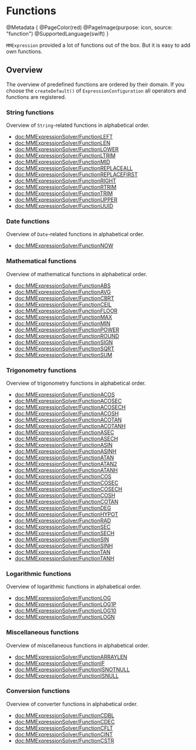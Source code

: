 # Functions

@Metadata {
    @PageColor(red)
    @PageImage(purpose: icon, source: "function") 
    @SupportedLanguage(swift)
}

`MMExpression` provided a lot of functions out of the box. But it is easy to add own functions.

## Overview

The overview of predefined functions are ordered by their domain.
If you choose the `createDefault()` of ``ExpressionConfiguration`` all operators and functions are registered.

### String functions

Overview of `String`-related functions in alphabetical order.

- <doc:MMExpressionSolver/FunctionLEFT>
- <doc:MMExpressionSolver/FunctionLEN>
- <doc:MMExpressionSolver/FunctionLOWER>
- <doc:MMExpressionSolver/FunctionLTRIM>
- <doc:MMExpressionSolver/FunctionMID>
- <doc:MMExpressionSolver/FunctionREPLACEALL>
- <doc:MMExpressionSolver/FunctionREPLACEFIRST>
- <doc:MMExpressionSolver/FunctionRIGHT>
- <doc:MMExpressionSolver/FunctionRTRIM>
- <doc:MMExpressionSolver/FunctionTRIM>
- <doc:MMExpressionSolver/FunctionUPPER>
- <doc:MMExpressionSolver/FunctionUUID>

### Date functions

Overview of `Date`-related functions in alphabetical order.

- <doc:MMExpressionSolver/FunctionNOW>

### Mathematical functions

Overview of mathematical functions in alphabetical order.

- <doc:MMExpressionSolver/FunctionABS>
- <doc:MMExpressionSolver/FunctionAVG>
- <doc:MMExpressionSolver/FunctionCBRT>
- <doc:MMExpressionSolver/FunctionCEIL>
- <doc:MMExpressionSolver/FunctionFLOOR>
- <doc:MMExpressionSolver/FunctionMAX>
- <doc:MMExpressionSolver/FunctionMIN>
- <doc:MMExpressionSolver/FunctionPOWER>
- <doc:MMExpressionSolver/FunctionROUND>
- <doc:MMExpressionSolver/FunctionSIGN>
- <doc:MMExpressionSolver/FunctionSQRT>
- <doc:MMExpressionSolver/FunctionSUM>

### Trigonometry functions

Overview of trigonometry functions in alphabetical order.

- <doc:MMExpressionSolver/FunctionACOS>
- <doc:MMExpressionSolver/FunctionACOSEC>
- <doc:MMExpressionSolver/FunctionACOSECH>
- <doc:MMExpressionSolver/FunctionACOSH>
- <doc:MMExpressionSolver/FunctionACOTAN>
- <doc:MMExpressionSolver/FunctionACOTANH>
- <doc:MMExpressionSolver/FunctionASEC>
- <doc:MMExpressionSolver/FunctionASECH>
- <doc:MMExpressionSolver/FunctionASIN>
- <doc:MMExpressionSolver/FunctionASINH>
- <doc:MMExpressionSolver/FunctionATAN>
- <doc:MMExpressionSolver/FunctionATAN2>
- <doc:MMExpressionSolver/FunctionATANH>
- <doc:MMExpressionSolver/FunctionCOS>
- <doc:MMExpressionSolver/FunctionCOSEC>
- <doc:MMExpressionSolver/FunctionCOSECH>
- <doc:MMExpressionSolver/FunctionCOSH>
- <doc:MMExpressionSolver/FunctionCOTAN>
- <doc:MMExpressionSolver/FunctionDEG>
- <doc:MMExpressionSolver/FunctionHYPOT>
- <doc:MMExpressionSolver/FunctionRAD>
- <doc:MMExpressionSolver/FunctionSEC>
- <doc:MMExpressionSolver/FunctionSECH>
- <doc:MMExpressionSolver/FunctionSIN>
- <doc:MMExpressionSolver/FunctionSINH>
- <doc:MMExpressionSolver/FunctionTAN>
- <doc:MMExpressionSolver/FunctionTANH>

### Logarithmic functions

Overview of logarithmic functions in alphabetical order.

- <doc:MMExpressionSolver/FunctionLOG>
- <doc:MMExpressionSolver/FunctionLOG1P>
- <doc:MMExpressionSolver/FunctionLOG10>
- <doc:MMExpressionSolver/FunctionLOGN>

### Miscellaneous functions

Overview of miscellaneous functions in alphabetical order.

- <doc:MMExpressionSolver/FunctionARRAYLEN>
- <doc:MMExpressionSolver/FunctionIF>
- <doc:MMExpressionSolver/FunctionISNOTNULL>
- <doc:MMExpressionSolver/FunctionISNULL>

### Conversion functions

Overview of converter functions in alphabetical order.

- <doc:MMExpressionSolver/FunctionCDBL>
- <doc:MMExpressionSolver/FunctionCDEC>
- <doc:MMExpressionSolver/FunctionCFLT>
- <doc:MMExpressionSolver/FunctionCINT>
- <doc:MMExpressionSolver/FunctionCSTR>
